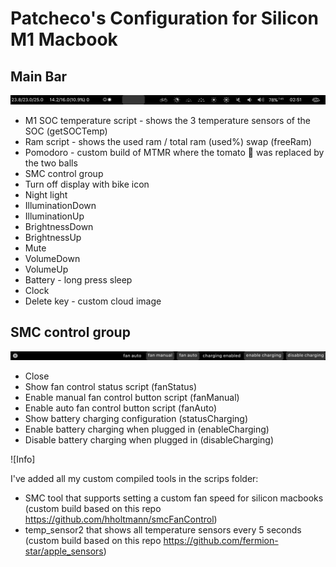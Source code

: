 # Patcheco's Configuration for Silicon M1 Macbook

## Main Bar

![Main Bar](images/main_bar.png)

- M1 SOC temperature script - shows the 3 temperature sensors of the SOC (getSOCTemp)
- Ram script - shows the used ram / total ram  (used%) swap (freeRam)
- Pomodoro - custom build of MTMR where the tomato 🍅 was replaced by the two balls
- SMC control group
- Turn off display with bike icon
- Night light 
- IlluminationDown
- IlluminationUp
- BrightnessDown
- BrightnessUp
- Mute
- VolumeDown
- VolumeUp
- Battery - long press sleep
- Clock
- Delete key - custom cloud image

## SMC control group

![SMC control group](images/smc_bar.png)

- Close
- Show fan control status script (fanStatus)
- Enable manual fan control button script (fanManual)
- Enable auto fan control button script (fanAuto)
- Show battery charging configuration (statusCharging)
- Enable battery charging when plugged in (enableCharging)
- Disable battery charging when plugged in (disableCharging)


![Info]

I've added all my custom compiled tools in the scrips folder: 
- SMC tool that supports setting a custom fan speed for silicon macbooks (custom build based on this repo https://github.com/hholtmann/smcFanControl)
- temp_sensor2 that shows all temperature sensors every 5 seconds (custom build based on this repo https://github.com/fermion-star/apple_sensors)